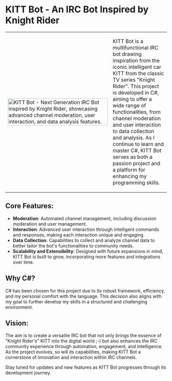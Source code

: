 # KITT Bot - An IRC Bot Inspired by Knight Rider
<table>
  <tr>
    <td width="65%">
      <img src="https://github.com/pajus1337/KITT_Bot/assets/74528115/6bd7c425-ad74-47e4-a12e-bd4d31f6eaa2" alt="KITT Bot - Next Generation IRC Bot inspired by Knight Rider, showcasing advanced channel moderation, user interaction, and data analysis features." width="100%" height="auto"/>
    </td>
    <td width="35%">
      <p>KITT Bot is a multifunctional IRC bot drawing inspiration from the iconic intelligent car KITT from the classic TV series "Knight Rider". This project is developed in C#, aiming to offer a wide range of functionalities, from channel moderation and user interaction to data collection and analysis. As I continue to learn and master C#, KITT Bot serves as both a passion project and a platform for enhancing my programming skills.</p>
    </td>
  </tr>
</table>

## Core Features:

- **Moderation**: Automated channel management, including discussion moderation and user management.
- **Interaction**: Advanced user interaction through intelligent commands and responses, making each interaction unique and engaging.
- **Data Collection**: Capabilities to collect and analyze channel data to better tailor the bot's functionalities to community needs.
- **Scalability and Extensibility**: Designed with future expansions in mind, KITT Bot is built to grow, incorporating more features and integrations over time.

## Why C#?

C# has been chosen for this project due to its robust framework, efficiency, and my personal comfort with the language. This decision also aligns with my goal to further develop my skills in a structured and challenging environment.

## Vision:

The aim is to create a versatile IRC bot that not only brings the essence of "Knight Rider's" KITT into the digital world ;-) but also enhances the IRC community experience through automation, engagement, and intelligence. As the project evolves, so will its capabilities, making KITT Bot a cornerstone of innovation and interaction within IRC channels.

Stay tuned for updates and new features as KITT Bot progresses through its development journey.
